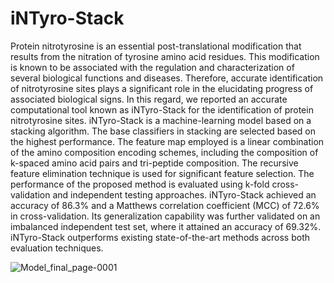 # iNTyro-Stack
Protein nitrotyrosine is an essential post-translational modification that results from the nitration of tyrosine amino acid residues. This modification is known to be associated with the regulation and characterization of several biological functions and diseases. Therefore, accurate identification of nitrotyrosine sites plays a significant role in the elucidating progress of associated biological signs. In this regard, we reported an accurate computational tool known as iNTyro-Stack for the identification of protein nitrotyrosine sites. iNTyro-Stack is a machine-learning model based on a stacking algorithm. The base classifiers in stacking are selected based on the highest performance. The feature map employed is a linear combination of the amino composition encoding schemes, including the composition of k-spaced amino acid pairs and tri-peptide composition. The recursive feature elimination technique is used for significant feature selection. The performance of the proposed method is evaluated using k-fold cross-validation and independent testing approaches. iNTyro-Stack achieved an accuracy of 86.3% and a Matthews correlation coefficient (MCC) of 72.6% in cross-validation. Its generalization capability was further validated on an imbalanced independent test set, where it attained an accuracy of 69.32%. iNTyro-Stack outperforms existing state-of-the-art methods across both evaluation techniques.


![Model_final_page-0001](https://github.com/user-attachments/assets/b874a593-6684-44e7-8dca-c54008f52917)
